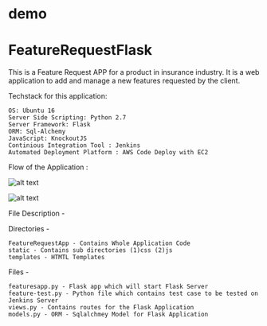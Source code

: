 # demo

# FeatureRequestFlask

This is a Feature Request APP for a product in insurance industry. It is a web application to add and manage a new features requested by the client.


Techstack for this application:


    OS: Ubuntu 16
    Server Side Scripting: Python 2.7
    Server Framework: Flask
    ORM: Sql-Alchemy
    JavaScript: KnockoutJS
    Continious Integration Tool : Jenkins
    Automated Deployment Platform : AWS Code Deploy with EC2
    
    
  Flow of the Application :
  
      
  ![alt text](http://52.74.168.111/wp-content/uploads/2016/06/devops.png)
  
  ![alt text](https://encrypted-tbn0.gstatic.com/images?q=tbn:ANd9GcR3jm_BcnJO5kC3o0DXhiot3jLYAg6tRX5KipgP3I8TklVcgz-Z7g)
  
  
            

  
    
    
  File Description - 
  
  Directories -
  
    FeatureRequestApp - Contains Whole Application Code
    static - Contains sub directories (1)css (2)js
    templates - HTMTL Templates
    
  Files -
  
    featuresapp.py - Flask app which will start Flask Server
    feature-test.py - Python file which contains test case to be tested on Jenkins Server
    views.py - Contains routes for the Flask Application
    models.py - ORM - Sqlalchmey Model for Flask Application
    
